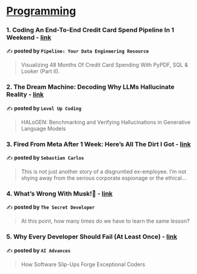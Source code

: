 
<h1><a href=https://medium.com/tag/programming/recommended target="_blank" rel="noopener noreferrer">Programming</a></h1>
<h3>1. Coding An End-To-End Credit Card Spend Pipeline In 1 Weekend - <a href="https://medium.com/pipeline-a-data-engineering-resource/coding-an-end-to-end-credit-card-spend-pipeline-in-1-weekend-016aa5e58839" target="_blank" rel="noopener noreferrer">link</a></h3>

✍️ **posted by `Pipeline: Your Data Engineering Resource`**

<blockquote>Visualizing 48 Months Of Credit Card Spending With PyPDF, SQL & Looker (Part II).</blockquote>

<h3>2. The Dream Machine: Decoding Why LLMs Hallucinate Reality - <a href="https://medium.com/gitconnected/the-dream-machine-decoding-why-llms-hallucinate-reality-fea8846a5bc5" target="_blank" rel="noopener noreferrer">link</a></h3>

✍️ **posted by `Level Up Coding`**

<blockquote>HALoGEN: Benchmarking and Verifying Hallucinations in Generative Language Models</blockquote>

<h3>3. Fired From Meta After 1 Week: Here’s All The Dirt I Got - <a href="https://medium.com/@sebastiancarlos/fired-from-meta-after-1-week-heres-all-the-dirt-i-got-855e4e5a0d65" target="_blank" rel="noopener noreferrer">link</a></h3>

✍️ **posted by `Sebastian Carlos`**

<blockquote>This is not just another story of a disgruntled ex-employee. I’m not shying away from the serious corporate espionage or the ethical…</blockquote>

<h3>4. What’s Wrong With Musk!🤯 - <a href="https://medium.com/@tsecretdeveloper/whats-wrong-with-musk-557c350a2df9" target="_blank" rel="noopener noreferrer">link</a></h3>

✍️ **posted by `The Secret Developer`**

<blockquote>At this point, how many times do we have to learn the same lesson?</blockquote>

<h3>5. Why Every Developer Should Fail (At Least Once) - <a href="https://medium.com/ai-advances/why-every-developer-should-fail-at-least-once-473409349bfc" target="_blank" rel="noopener noreferrer">link</a></h3>

✍️ **posted by `AI Advances`**

<blockquote>How Software Slip-Ups Forge Exceptional Coders</blockquote>

